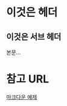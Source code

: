 이것은 헤더
===============

이것은 서브 헤더
---------------

본문...

# 참고 URL
[마크다운 예제](http://gjchoi.github.io/env/Kramdown(%EB%A7%88%ED%81%AC%EB%8B%A4%EC%9A%B4)-%EC%82%AC%EC%9A%A9%EB%B2%95/)
